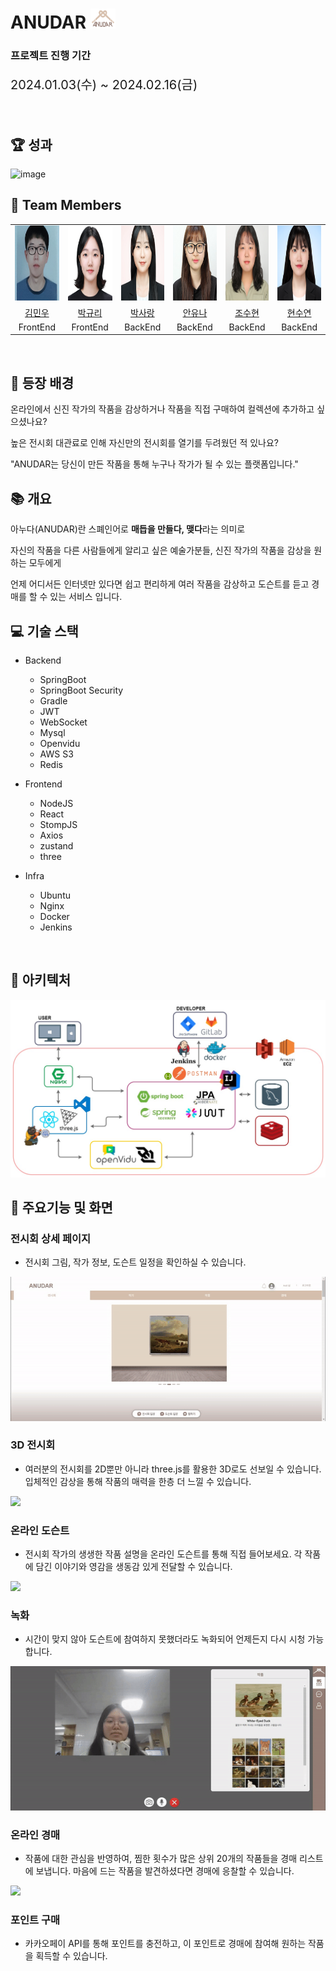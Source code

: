 # ANUDAR <img src="front/public/asset/images/image.png" alt="" width="40" height="32"/>

### 프로젝트 진행 기간
<p style="font-size: 20px;">2024.01.03(수) ~ 2024.02.16(금)</p>
<br>

## 🏆 성과
![image](https://github.com/PJT-ANUDAR/ANUDAR/assets/119795734/1148c44a-55c3-4b30-b5cc-10286a0e3828)
<br>


## 🤗 Team Members

<div style="text-align: left;">
    <table>
        <tr>
            <td align="center">
            <img src="front/public/asset/images/김민우.png" alt="김민우 프로필" width="120" height="120" />
            </td>
            <td align="center">
                <img src="front/public/asset/images/박규리.png" alt="박규리 프로필" width="120" height="120" />
            </td>
            <td align="center">
                <img src="front/public/asset/images/박사랑.png" alt="박사랑 프로필" width="120" height="120" />
            </td>
            <td align="center">
                <img src="front/public/asset/images/안유나.png" alt="안유나 프로필" width="120" height="120" />
            </td>
            <td align="center">
                <img src="front/public/asset/images/조수현.png" alt="조수현 프로필" width="120" height="120" />
            </td>
            <td align="center">
                <img src="front/public/asset/images/현수연.png" alt="현수연 프로필" width="120" height="120" />
            </td>
        </tr>
        <tr>
        <td align="center">
            <a href="https://github.com/nks211?tab=repositories">
            김민우
            </a>
        </td>
        <td align="center">
            <a href="https://github.com/PARK9YUR1">
            박규리
            </a>
        </td>
        <td align="center">
            <a href="https://github.com/sarang682">
            박사랑
            </a>
        </td>
        <td align="center">
            <a href="https://github.com/YUNA-AHN">
            안유나
            </a>
        </td>
        <td align="center">
            <a href="https://github.com/">
            조수현
            </a>
        </td>
            <td align="center">
            <a href="https://github.com/suyeon-hyeon">
            현수연
            </a>
        </td>
        </tr>
        <tr>
            <td align="center">FrontEnd</td>
            <td align="center">FrontEnd</td>
            <td align="center">BackEnd</td>
            <td align="center">BackEnd</td>
            <td align="center">BackEnd</td>
            <td align="center">BackEnd</td>
        </tr>
    </table>
</div>
<br>


## 🎈 등장 배경


온라인에서 신진 작가의 작품을 감상하거나 작품을 직접 구매하여 컬렉션에 추가하고 싶으셨나요?

높은 전시회 대관료로 인해 자신만의 전시회를 열기를 두려웠던 적 있나요?

"ANUDAR는 당신이 만든 작품을 통해 누구나 작가가 될 수 있는 플랫폼입니다."
<br>



## 📚 개요

아누다(ANUDAR)란 스폐인어로 <strong>매듭을 만들다, 맺다</strong>라는 의미로

자신의 작품을 다른 사람들에게 알리고 싶은 예술가분들, 신진 작가의 작품을 감상을 원하는 모두에게

언제 어디서든 인터넷만 있다면 쉽고 편리하게
여러 작품을 감상하고 도슨트를 듣고 경매를 할 수 있는 서비스 입니다.
<br>




## 💻 기술 스택

- Backend
  - SpringBoot
  - SpringBoot Security
  - Gradle
  - JWT
  - WebSocket
  - Mysql
  - Openvidu
  - AWS S3
  - Redis

- Frontend
  - NodeJS
  - React
  - StompJS
  - Axios
  - zustand
  - three

- Infra
  - Ubuntu
  - Nginx
  - Docker
  - Jenkins

<br>


## 🐣 아키텍처
<img src="front/public/asset/images/프로젝트 아키텍쳐.jpg"/>



## 🚀 주요기능 및 화면
### 전시회 상세 페이지
- 전시회 그림, 작가 정보, 도슨트 일정을 확인하실 수 있습니다.
<img src="front/public/asset/images/전시회.gif"/>

### 3D 전시회
- 여러분의 전시회를 2D뿐만 아니라 three.js를 활용한 3D로도 선보일 수 있습니다. 입체적인 감상을 통해 작품의 매력을 한층 더 느낄 수 있습니다.
<img src="front/public/asset/images/3d전시.gif"/>

### 온라인 도슨트 
- 전시회 작가의 생생한 작품 설명을 온라인 도슨트를 통해 직접 들어보세요. 각 작품에 담긴 이야기와 영감을 생동감 있게 전달할 수 있습니다.
<img src="front/public/asset/images/도슨트.gif"/>

### 녹화
- 시간이 맞지 않아 도슨트에 참여하지 못했더라도 녹화되어 언제든지 다시 시청 가능합니다.
<img src="front/public/asset/images/녹화.gif"/>

### 온라인 경매
- 작품에 대한 관심을 반영하여, 찜한 횟수가 많은 상위 20개의 작품들을 경매 리스트에 보냅니다. 마음에 드는 작품을 발견하셨다면 경매에 응찰할 수 있습니다.
<img src="front/public/asset/images/경매.gif"/>

### 포인트 구매
- 카카오페이 API를 통해 포인트를 충전하고, 이 포인트로 경매에 참여해 원하는 작품을 획득할 수 있습니다.

